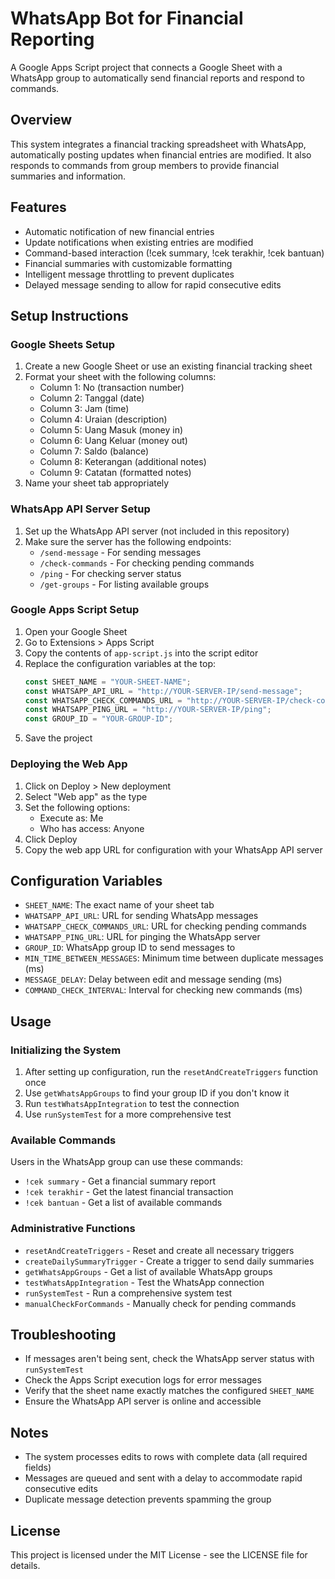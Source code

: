 # WhatsApp Bot for Financial Reporting

A Google Apps Script project that connects a Google Sheet with a WhatsApp group to automatically send financial reports and respond to commands.

## Overview

This system integrates a financial tracking spreadsheet with WhatsApp, automatically posting updates when financial entries are modified. It also responds to commands from group members to provide financial summaries and information.

## Features

- Automatic notification of new financial entries
- Update notifications when existing entries are modified
- Command-based interaction (!cek summary, !cek terakhir, !cek bantuan)
- Financial summaries with customizable formatting
- Intelligent message throttling to prevent duplicates
- Delayed message sending to allow for rapid consecutive edits

## Setup Instructions

### Google Sheets Setup

1. Create a new Google Sheet or use an existing financial tracking sheet
2. Format your sheet with the following columns:
   - Column 1: No (transaction number)
   - Column 2: Tanggal (date)
   - Column 3: Jam (time)
   - Column 4: Uraian (description)
   - Column 5: Uang Masuk (money in)
   - Column 6: Uang Keluar (money out)
   - Column 7: Saldo (balance)
   - Column 8: Keterangan (additional notes)
   - Column 9: Catatan (formatted notes)
3. Name your sheet tab appropriately

### WhatsApp API Server Setup

1. Set up the WhatsApp API server (not included in this repository)
2. Make sure the server has the following endpoints:
   - `/send-message` - For sending messages
   - `/check-commands` - For checking pending commands
   - `/ping` - For checking server status
   - `/get-groups` - For listing available groups

### Google Apps Script Setup

1. Open your Google Sheet
2. Go to Extensions > Apps Script
3. Copy the contents of `app-script.js` into the script editor
4. Replace the configuration variables at the top:
   ```javascript
   const SHEET_NAME = "YOUR-SHEET-NAME";
   const WHATSAPP_API_URL = "http://YOUR-SERVER-IP/send-message";
   const WHATSAPP_CHECK_COMMANDS_URL = "http://YOUR-SERVER-IP/check-commands";
   const WHATSAPP_PING_URL = "http://YOUR-SERVER-IP/ping";
   const GROUP_ID = "YOUR-GROUP-ID";
   ```
5. Save the project

### Deploying the Web App

1. Click on Deploy > New deployment
2. Select "Web app" as the type
3. Set the following options:
   - Execute as: Me
   - Who has access: Anyone
4. Click Deploy
5. Copy the web app URL for configuration with your WhatsApp API server

## Configuration Variables

- `SHEET_NAME`: The exact name of your sheet tab
- `WHATSAPP_API_URL`: URL for sending WhatsApp messages
- `WHATSAPP_CHECK_COMMANDS_URL`: URL for checking pending commands
- `WHATSAPP_PING_URL`: URL for pinging the WhatsApp server
- `GROUP_ID`: WhatsApp group ID to send messages to
- `MIN_TIME_BETWEEN_MESSAGES`: Minimum time between duplicate messages (ms)
- `MESSAGE_DELAY`: Delay between edit and message sending (ms)
- `COMMAND_CHECK_INTERVAL`: Interval for checking new commands (ms)

## Usage

### Initializing the System

1. After setting up configuration, run the `resetAndCreateTriggers` function once
2. Use `getWhatsAppGroups` to find your group ID if you don't know it
3. Run `testWhatsAppIntegration` to test the connection
4. Use `runSystemTest` for a more comprehensive test

### Available Commands

Users in the WhatsApp group can use these commands:

- `!cek summary` - Get a financial summary report
- `!cek terakhir` - Get the latest financial transaction
- `!cek bantuan` - Get a list of available commands

### Administrative Functions

- `resetAndCreateTriggers` - Reset and create all necessary triggers
- `createDailySummaryTrigger` - Create a trigger to send daily summaries
- `getWhatsAppGroups` - Get a list of available WhatsApp groups
- `testWhatsAppIntegration` - Test the WhatsApp connection
- `runSystemTest` - Run a comprehensive system test
- `manualCheckForCommands` - Manually check for pending commands

## Troubleshooting

- If messages aren't being sent, check the WhatsApp server status with `runSystemTest`
- Check the Apps Script execution logs for error messages
- Verify that the sheet name exactly matches the configured `SHEET_NAME`
- Ensure the WhatsApp API server is online and accessible

## Notes

- The system processes edits to rows with complete data (all required fields)
- Messages are queued and sent with a delay to accommodate rapid consecutive edits
- Duplicate message detection prevents spamming the group

## License

This project is licensed under the MIT License - see the LICENSE file for details.
